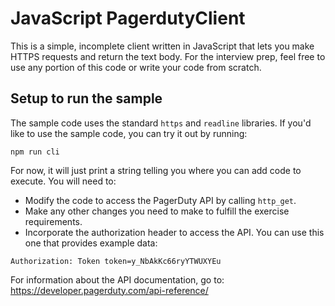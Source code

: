 # JavaScript PagerdutyClient

This is a simple, incomplete client written in JavaScript that lets you make HTTPS requests and return the text body. For the interview prep, feel free to use any portion of this code or write your code from scratch.

## Setup to run the sample

The sample code uses the standard `https` and `readline` libraries. If you'd like to use the sample code, you can try it out by running:

```
npm run cli
```

For now, it will just print a string telling you where you can add code to execute. You will need to:

* Modify the code to access the PagerDuty API by calling `http_get`.
* Make any other changes you need to make to fulfill the exercise requirements.
* Incorporate the authorization header to access the API. You can use this one that provides example data:

```
Authorization: Token token=y_NbAkKc66ryYTWUXYEu
```

For information about the API documentation, go to: https://developer.pagerduty.com/api-reference/